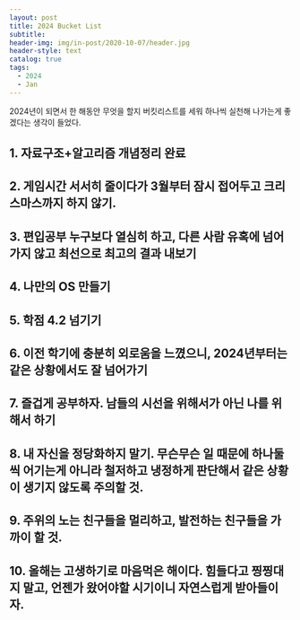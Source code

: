 ```yaml
---
layout: post
title: 2024 Bucket List
subtitle: 
header-img: img/in-post/2020-10-07/header.jpg
header-style: text
catalog: true
tags:
  - 2024
  - Jan
---
```


2024년이 되면서 한 해동안 무엇을 할지 버킷리스트를 세워 하나씩 실천해 나가는게 좋겠다는 생각이 들었다. 

## 1. 자료구조+알고리즘 개념정리 완료

## 2. 게임시간 서서히 줄이다가 3월부터 잠시 접어두고 크리스마스까지 하지 않기.

## 3. 편입공부 누구보다 열심히 하고, 다른 사람 유혹에 넘어가지 않고 최선으로 최고의 결과 내보기

## 4. 나만의 OS 만들기

## 5. 학점 4.2 넘기기

## 6. 이전 학기에 충분히 외로움을 느꼈으니, 2024년부터는 같은 상황에서도 잘 넘어가기

## 7. 즐겁게 공부하자. 남들의 시선을 위해서가 아닌 나를 위해서 하기

## 8. 내 자신을 정당화하지 말기. 무슨무슨 일 때문에 하나둘씩 어기는게 아니라 철저하고 냉정하게 판단해서 같은 상황이 생기지 않도록 주의할 것.

## 9. 주위의 노는 친구들을 멀리하고, 발전하는 친구들을 가까이 할 것.

## 10. 올해는 고생하기로 마음먹은 해이다. 힘들다고 찡찡대지 말고, 언젠가 왔어야할 시기이니 자연스럽게 받아들이자.
